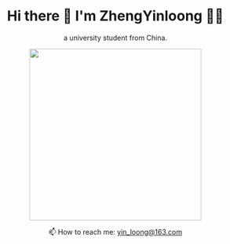 <h1 align='center'>
  Hi there 👋 I'm ZhengYinloong 👨‍💻
</h1>
<p align='center'>a university student from China.</p>
<p align='center'>
  <a href="#"><img src="https://github-readme-stats.vercel.app/api?username=ZhengYinloong&show_icons=true&count_private=true&theme=dark" width="350"></a>
</p>
<p align='center'>
  📫 How to reach me: <a href='mailto:yin_loong@163.com'>yin_loong@163.com</a>
</p>
